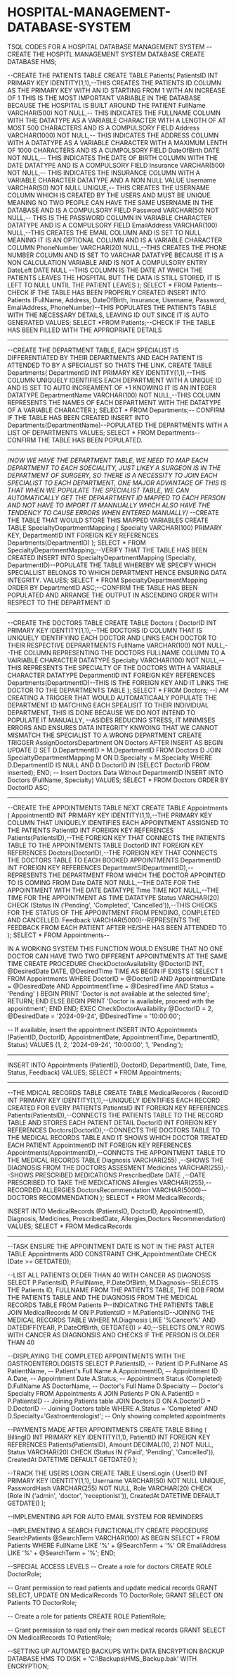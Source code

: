 # HOSPITAL-MANAGEMENT-DATABASE-SYSTEM
TSQL CODES FOR A HOSPITAL DATABASE MANAGEMENT SYSTEM
--CREATE THE HOSPITL MANAGEMENT SYSTEM DATABASE
CREATE DATABASE HMS;

--CREATE THE PATIENTS TABLE
CREATE TABLE Patients(
		PatientsID INT PRIMARY KEY IDENTITY(1,1),--THIS CREATES THE PATIENTS ID COLUMN AS THE PRIMARY KEY WITH AN ID STARTING FROM 1 WITH AN INCREASE OF 1 THIS IS THE MOST IMPORTANT VARIABLE IN THE DATABASE BECAUSE THE HOSPITAL IS BUILT AROUND THE PATIENT
		FullName VARCHAR(500) NOT NULL,-- THIS INDICATES THE FULLNAME COLUMN WITH THE DATATYPE AS A VARIABLE CHARACTER WITH A LENGTH OF AT MOST 500 CHARACTERS AND IS A COMPULSORY FIELD
		Address VARCHAR(1000) NOT NULL,-- THIS INDICATES THE ADDRESS COLUMN WITH A DATATYPE AS A VARIABLE CHARACTER WITH A MAXIMUM LENTH OF 1000 CHARACTERS AND IS A CUMPOLSORY FIELD
		DateOfBirth DATE NOT NULL,-- THIS INDICATES THE DATE OF BIRTH COLUMN WITH THE DATE DATATYPE AND IS A COMPULSORY FIELD
		Insurance VARCHAR(500) NOT NULL,-- THIS INDICATES THE INSURANCE COLUMN WITH A VARIABLE CHARACTER DATATYPE AND A NON NULL VALUE
		Username VARCHAR(50) NOT NULL UNIQUE,-- THIS CREATES THE USERNAME COLUMN WHICH IS CREATED BY THE USERS AND MUST BE UNIQUE MEANING NO TWO PEOPLE CAN HAVE THE SAME USERNAME IN THE DATABASE AND IS A COMPULSORY FIELD 
		Password VARCHAR(50) NOT NULL,-- THIS IS THE PASSWORD COLUMN IN VARIABLE CHARACTER DATATYPE AND IS A COMPULSORY FIELD
		EmailAddress VARCHAR(100) NULL,--THIS CREATES THE EMAIL COLUMN AND IS SET TO NULL MEANING IT IS AN OPTIONAL COLUMN AND IS A VARIABLE CHARACTER COLUMN
		PhoneNumber VARCHAR(20) NULL,--THIS CREATES THE PHONE NUMBER COLUMN AND IS SET TO VARCHAR DATATYPE BECAUSE IT IS A  NON CALCULATION VARIABLE AND IS NOT A COMPULSORY ENTRY
		DateLeft DATE NULL --THIS COLUMN IS THE DATE AT WHICH THE PATIENTS LEAVES THE HOSPITAL BUT THE DATA IS STILL STORED, IT IS LEFT TO NULL UNTIL THE PATIENT LEAVES
	);
SELECT * FROM Patients--CHECK IF THE TABLE HAS BEEN PROPERLY CREATED
INSERT INTO Patients (FullName, Address, DateOfBirth, Insurance, Username, Password, EmailAddress, PhoneNumber)--THIS POPULATES THE PATIENTS TABLE WITH THE NECESSARY DETAILS, LEAVING ID OUT SINCE IT IS AUTO GENERATED
VALUES;
SELECT *FROM  Patients;--CHECK IF THE TABLE HAS BEEN FILLED WITH THE APPROPRIATE DETAILS

----------


--CREATE THE DEPARTMENT TABLE, EACH SPECIALIST IS DIFFERENTIATED BY THEIR DEPARTMENTS AND EACH PATIENT IS ATTENDED TO BY A SPECIALIST SO THATS THE LINK.
CREATE TABLE Departments(
		DepartmentID INT PRIMARY KEY IDENTITY(1,1),--THIS COLUMN UNIQUELY IDENTIFIES EACH DEPARTMENT WITH A UNIQUE ID AND IS SET TO AUTO INCREAMENT OF +1 KNOWING IT IS AN INTEGER DATATYPE
		DepartmentName VARCHAR(100) NOT NULL,--THIS COLUMN REPRESENTS THE NAMES OF EACH DEPARTMENT WITH THE DATATYPE OF A VARIABLE CHARACTER
	);
	SELECT * FROM Departments;-- CONFIRM IF THE TABLE HAS BEEN CREATED 
INSERT INTO Departments(DepartmentName)--POPULATED THE DEPARTMENTS WITH A LIST OF DEPARTMENTS 
VALUES;
SELECT * FROM Departments--CONFIRM THE TABLE HAS BEEN POPULATED.

-------


/*NOW WE HAVE THE DEPARTMENT TABLE, WE NEED TO MAP EACH DEPARTMENT TO EACH SOECIALITY, JUST LIKEY A SURGEON IS IN THE DEPARTMENT OF SURGERY, SO THERE IS A NECESSITY TO JOIN EACH SPECIALIST TO EACH DEPARTMENT, ONE MAJOR 
ADVANTAGE OF THIS IS THAT WHEN WE POPULATE THE SPECIALIST TABLE, WE CAN AUTOMATICALLY GET THE DEPAARTMENT ID MAPPED TO EACH PERSON AND NOT HAVE TO IMPORT IT MANNUALLY WHICH ALSO HAVE THE TENDENCY TO CAUSE ERRORS WHEN
ENTERED MANUALLY*/
--CREATE THE TABLE THAT WOULD STORE THIS MAPPED VARIABLES
CREATE TABLE SpecialtyDepartmentMapping (
    Specialty VARCHAR(100) PRIMARY KEY,
    DepartmentID INT FOREIGN KEY REFERENCES Departments(DepartmentID)
);
SELECT * FROM SpecialtyDepartmentMapping;--VERIFY THAT THE TABLE HAS BEEN CREATED
INSERT INTO SpecialtyDepartmentMapping (Specialty, DepartmentID)--POPULATE THE TABLE WHEREBY WE SPECIFY WHICH SPECIALLIST BELONGS TO WHICH DEPARTMENT HENCE ENSURING DATA INTEGRITY.
VALUES;
SELECT * FROM SpecialtyDepartmentMapping ORDER BY DepartmentID ASC;--CONFIRM THE TABLE HAS BEEN POPULATED AND ARRANGE THE OUTPUT IN ASCENDING ORDER WITH RESPECT TO THE DEPARTMENT ID

----


--CREATE THE DOCTORS TABLE 
CREATE TABLE Doctors (
    DoctorID INT PRIMARY KEY IDENTITY(1,1),--THE DOCTORS ID COLUMN THAT IS UNIQUELY IDENTIFYING EACH DOCTOR AND LINKS EACH DOCTOR TO THEIR RESPECTIVE DEPRARTMENTS
    FullName VARCHAR(100) NOT NULL,--THE COLUMN REPRESENTING THE DOCTORS FULLNAME COLUMN TO A VAIRIABLE CHARACTER DATATYPE
    Specialty VARCHAR(100) NOT NULL,--THIS REPRESENTS THE SPECIALTY OF THE DOCTORS WITH A VARIABLE CHARACTER DATATYPE
    DepartmentID INT FOREIGN KEY REFERENCES Departments(DepartmentID)--THIS IS THE FOREIGN KEY AND IT LINKS THE DOCTOR TO THE DEPARTMENTS TABLE 
);
SELECT * FROM Doctors;
--I AM CREATING A TRIGGER THAT WOULD AUTOMATICAALY POPULATE THE DEPARTMENT ID MATCHING EACH SPEALISIT TO THEIR INDIVIDUAL DEPARTMENT, THIS IS DONE BECAUSE WE DO NOT INTEND TO POPULATE IT MANUALLY, 
--ASIDES REDUCING STRESS, IT MINIMISES ERRORS AND ENSURES DATA INTEGRITY KNWOING THAT WE CANNOT MISMATCH THE SPECIALIST TO A WRONG DEPARTMENT
CREATE TRIGGER 
AssignDoctorsDepartment
ON Doctors
AFTER INSERT
AS
	BEGIN
    UPDATE D
    SET D.DepartmentID = M.DepartmentID
    FROM Doctors D
    JOIN SpecialtyDepartmentMapping M
        ON D.Specialty = M.Specialty
    WHERE D.DepartmentID IS NULL
    AND D.DoctorID IN (SELECT DoctorID FROM inserted);
END;
-- Insert Doctors Data Without DepartmentID
INSERT INTO Doctors (FullName, Specialty)
VALUES;
SELECT * FROM Doctors ORDER BY DoctorID ASC;

---------


--CREATE THE APPOINTMENTS TABLE NEXT
CREATE TABLE Appointments (
    AppointmentID INT PRIMARY KEY IDENTITY(1,1),--THE PRIMARY KEY COLUMN THAT UNIQUELY IDENTIFIES EACH APPOINTMENT ASSIGNED TO THE PATIENTS
    PatientID INT FOREIGN KEY REFERENCES Patients(PatientsID),--THE FOREIGN KEY THAT CONNECTS THE PATIENTS TABLE TO THE APPOINTMENTS TABLE
    DoctorID INT FOREIGN KEY REFERENCES Doctors(DoctorID),--THE FOREIGN KEY THAT CONNECTS THE DOCTORS TABLE TO EACH BOOKED APPOINTMENTS
	DepartmentID INT FOREIGN KEY REFERENCES DepartmentS(DepartmentID),--REPRESENTS THE DEPARTMENT FROM WHICH THE DOCTOR APPOINTED TO IS COMING FROM
    Date DATE NOT NULL,--THE DATE FOR THE APPOINTMENT WITH THE DATE DATATYPE
    Time TIME NOT NULL,--THE TIME FOR THE APPOINTMENT AS TIME DATATYPE
    Status VARCHAR(20) CHECK (Status IN ('Pending', 'Completed', 'Cancelled')),--THIS CHECKS FOR THE STATUS OF THE APPOINTMENT FROM PENDING, COMPLETED AND CANCELLED.
    Feedback VARCHAR(5000)--REPRESENTS THE FEEDBACK FROM EACH PATIENT AFTER HE/SHE HAS BEEN ATTENDED TO
);
SELECT * FROM Appointments--



IN A WORKING SYSTEM THIS FUNCTION WOULD ENSURE THAT NO ONE DOCTOR CAN HAVE TWO TWO DIFFERENT APPOINTMENTS AT THE SAME TIME 
CREATE PROCEDURE CheckDoctorAvailability
    @DoctorID INT,
    @DesiredDate DATE,
    @DesiredTime TIME
AS
BEGIN
    IF EXISTS (
        SELECT 1
        FROM Appointments
        WHERE DoctorID = @DoctorID
        AND AppointmentDate = @DesiredDate
        AND AppointmentTime = @DesiredTime
        AND Status = 'Pending'
    )
    BEGIN
        PRINT 'Doctor is not available at the selected time';
        RETURN;
    END
    ELSE
    BEGIN
        PRINT 'Doctor is available, proceed with the appointment';
    END
END;
EXEC CheckDoctorAvailability @DoctorID = 2, @DesiredDate = '2024-09-24', @DesiredTime = '10:00:00';

-- If available, insert the appointment
INSERT INTO Appointments (PatientID, DoctorID, AppointmentDate, AppointmentTime, DepartmentID, Status)
VALUES (1, 2, '2024-09-24', '10:00:00', 1, 'Pending');


-----


INSERT INTO Appointments (PatientID, DoctorID, DepartmentID, Date, Time, Status, Feedback) 
VALUES;
SELECT * FROM Appointments;

------


--THE MDICAL RECORDS TABLE
CREATE TABLE MedicalRecords (
    RecordID INT PRIMARY KEY IDENTITY(1,1),--UNIQUELY IDENTIFIES EACH RECORD CREATED FOR EVERY PATIENTS
	PatientsID INT  FOREIGN KEY REFERENCES Patients(PatientsID),--CONNECTS THE PATIENTS TABLE TO THE RECORD TABLE AND STORES EACH PATIENT DETAIL
    DoctorID INT FOREIGN KEY REFERENCES Doctors(DoctorID),--CONNECTS THE DOCTORS TABLE TO THE MEDICAL RECORDS TABLE AND IT SHOWS WHICH DOCTOR TREATED EACH PATIENT
    AppointmentID  INT FOREIGN KEY REFERENCES Appointments(AppointmentID),--CONNCTS THE APPOINTMENT TABLE TO THE MEDICAL RECORDS TABLE
    Diagnosis VARCHAR(255) ,--SHOWS THE DIAGNOSIS FROM THE DOCTORS ASSESMENT
    Medicines VARCHAR(255),--SHOWS PRESCRIBED MEDICATIONS
    PrescribedDate DATE ,--DATE PRESCRIBED TO TAKE THE MEDICATIONS
    Allergies VARCHAR(255),--RECORDED ALLERGIES 
	DoctorsRecommendation VARCHAR(5000)--DOCTORS RECOMMENDATION
);
SELECT * FROM MedicalRecords;

INSERT INTO MedicalRecords (PatientsID, DoctorID, AppointmentID, Diagnosis, Medicines, PrescribedDate, Allergies,Doctors Recommendation)
VALUES;
SELECT * FROM MedicalRecords


------------


--TASK ENSURE THE APPOINTMENT DATE IS NOT IN THE PAST
ALTER TABLE Appointments
ADD CONSTRAINT CHK_AppointmentDate CHECK (Date >= GETDATE());

--LIST ALL PATIENTS OLDER THAN 40 WITH CANCER AS DIAGNOSIS
SELECT P.PatientsID, P.FullName, P.DateOfBirth, M.Diagnosis--SELECTS THE Patients ID, FULLNAME FROM THE PATIENTS TABLE, THE DOB FROM THE PATIENTS TABLE AND THE DIAGNOSIS  FROM THE MEDICAL RECORDS TABLE
FROM Patients P--INDICATING THE PATIENTS TABLE
JOIN MedicalRecords M ON P.PatientsID = M.PatientsID--JOINING THE MEDICAL RECORDS TABLE 
WHERE M.Diagnosis LIKE '%Cancer%' AND DATEDIFF(YEAR, P.DateOfBirth, GETDATE()) > 40;--SELECTS ONLY ROWS WITH CANCER AS DIAGNONSIS AND CHECKS IF THE PERSON IS OLDER THAN 40

--DISPLAYING THE COMPLETED APPOINTMENTS WITH THE GASTROENTEROLOGISTS 
SELECT 
    P.PatientsID,                -- Patient ID
    P.FullName AS PatientName,   -- Patient's Full Name
    A.AppointmentID,             -- Appointment ID
    A.Date,           -- Appointment Date
    A.Status,                    -- Appointment Status (Completed)
    D.FullName AS DoctorName,    -- Doctor's Full Name
    D.Specialty                  -- Doctor's Specialty
FROM 
    Appointments A
JOIN 
    Patients P ON A.PatientID = P.PatientsID  -- Joining Patients table
JOIN 
    Doctors D ON A.DoctorID = D.DoctorID     -- Joining Doctors table
WHERE 
    A.Status = 'Completed' AND D.Specialty='Gastroenterologist';                  -- Only showing completed appointments

--PAYMENTS MADE AFTER APPOINTMENTS
CREATE TABLE Billing (
    BillingID INT PRIMARY KEY IDENTITY(1,1),
    PatientID INT FOREIGN KEY REFERENCES Patients(PatientsID),
    Amount DECIMAL(10, 2) NOT NULL,
    Status VARCHAR(20) CHECK (Status IN ('Paid', 'Pending', 'Cancelled')),
    CreatedAt DATETIME DEFAULT GETDATE()
);


--TRACK THE USERS LOGIN 
CREATE TABLE UsersLogin (
    UserID INT PRIMARY KEY IDENTITY(1,1),
    Username VARCHAR(50) NOT NULL UNIQUE,
    PasswordHash VARCHAR(255) NOT NULL,
    Role VARCHAR(20) CHECK (Role IN ('admin', 'doctor', 'receptionist')),
    CreatedAt DATETIME DEFAULT GETDATE()
);

--IMPLEMENTING API FOR AUTO EMAIL SYSTEM FOR REMINDERS

--IMPLEMENTING A SEARCH FUNCTIONALITY
CREATE PROCEDURE SearchPatients
    @SearchTerm VARCHAR(100)
AS
BEGIN
    SELECT * FROM Patients
    WHERE FullName LIKE '%' + @SearchTerm + '%'
    OR EmailAddress LIKE '%' + @SearchTerm + '%';
END;


--SPECIAL ACCESS LEVELS
-- Create a role for doctors
CREATE ROLE DoctorRole;

-- Grant permission to read patients and update medical records
GRANT SELECT, UPDATE ON MedicalRecords TO DoctorRole;
GRANT SELECT ON Patients TO DoctorRole;

-- Create a role for patients
CREATE ROLE PatientRole;

-- Grant permission to read only their own medical records
GRANT SELECT ON MedicalRecords TO PatientRole;



--SETTING UP AUTOMATED BACKUPS WITH DATA ENCRYPTION
BACKUP DATABASE HMS
TO DISK = 'C:\Backups\HMS_Backup.bak'
WITH ENCRYPTION;


